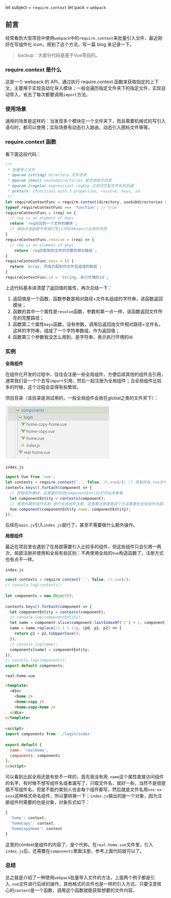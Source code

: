 let subject = `require.context` let pack = `webpack`

## 前言

经常看到大型项目中使用`webpack`中的`require.context`来批量引入文件，最近刚好在写组件化 icon，用到了这个方法，写一篇 blog 来记录一下。

> backup：大部分代码是基于Vue项目的。

### require.context 是什么

这是一个 webpack 的 API，通过执行 require.context 函数来获取指定的上下文，主要用于实现自动化导入模块；一般会遍历指定文件夹下的指定文件，实现自动导入，省去了每次都要调用`import`方法。

### 使用场景

通用的场景是这样的：当发现多个模块在一个文件夹下，而且需要机械式的写引入语句时，都可以使用；实际场景有动态引入路由，动态引入图标文件等等。

### require.context 函数

看下面这段代码：

```javascript
/**
 * 批量导入文件
 * @param {string} directory 文件目录
 * @param {bool} useSubdirectories 是否读取子目录
 * @param {regular expression} regExp 正则式匹配文件名和后缀
 * @return: {function} with 3 properties, resolve, keys, id
 */
let requireContextFunc = require.context(directory, useSubdirectories = true, regExp = /^\.\/.*$/);
typeof requireContextFunc === 'function'; // true
requireContextFunc = (req) => {
  // req is an element of keys
  return `req对应的一个文件的模块`;
  // 通俗点说就是平常我们写js代码中export出来的东西
}
requireContextFunc.resolve = (req) => {
  // req is an element of keys
    return `req匹配到的文件的完整的相对路径`;
}
requireContextFunc.keys = () {
  return `Array, 所有匹配到的文件名组成的数组`;
}
requireContextFunc.id = `String, 执行环境的id`;
```

上述代码基本讲清楚了返回值的属性，再次总结一下：

1. 返回值是一个函数，函数参数是相对路径+文件名组成的字符串，该函数返回模块；
2. 函数的其中一个属性是`resolve`函数，参数和第一点一样，该函数返回文件所在的完整路径；
3. 函数第二个属性`keys`函数，没有参数，调用后返回由文件相对路径+文件名，这样的字符串，组成了一个字符串数组，作为返回值；
4. 函数第三个参数我没怎么用到，是字符串，表示执行环境的id

### 实例

**全局组件**

在组件化开发的过程中，往往会注册一些全局组件，方便后续其他的组件去引用，通常我们会一个个去写`import`引用，然后一起注册为全局组件；当全局组件比较多的时候，这个过程会显得有些繁琐。

项目目录（该目录是测试用的，一般全局组件会放在global之类的文件夹下）：

![目录](/img/in-post/post-require-context/catalog.jpg)

`index.js`

```javascript
import Vue from 'vue';
let contexts = require.context('.', false, /\.vue$/); // 获取所有.vue文件
contexts.keys().forEach(component => {
  // 获取组件模块，这里最好先把componentEntity打印出来看看
  let componentEntity = contexts(component);
  // 使用内置的组件名称 进行全局组件注册，这里要注意使用这个方法需要在全局组件内部，写过组件名name这个属性，否则是读不到的
  Vue.component(componentEntity.name, componentEntity);
});
```

后续在`main.js`引入`index.js`就行了，甚至不需要做什么额外操作。

**局部组件**

最近在项目里也遇到了在局部需要引入比较多的组件，但这些组件只会引用一两次，局部注册并使用和全局有些区别：不再使用全局的`Vue`构造函数了，注册方式也有点不一样。

`index.js`

```javascript
const contexts = require.context('.', false, /\.vue$/);
// console.log(contexts);

let components = new Object();

contexts.keys().forEach(component => {
  let componentEntity = contexts(component);
  // console.log(componentEntity);
  let name = component.slice(component.lastIndexOf('/') + 1, component.lastIndexOf('.'));
  name = name.replace(/(.)-(.)/g, (p0, p1, p2) => {
    return p1 + p2.toUpperCase();
  });
  // console.log(name);
  components[name] = componentEntity;
});
// console.log(components);
export default components;
```

`real-home.vue`

```html
<template>
  <div>
    <home />
    <home-copy />
    <home-copy-home />
  </div>
</template>

<script>
import components from './login/index'

export default {
  name: 'realHome',
  components: components
};
</script>
```

可以看到比起全局还是有些不一样的，首先我没有用`.name`这个属性直接访问组件的名字，有时候不想写组件名或者漏写了，只取文件名，就好一些，当然不是很提倡不写组件名，但是不能约束别人也会每个组件都写，然后就是文件名用`xxx-xx-xxxx`这种格式命名组件，所以要转换一下；`index.js`输出的是一个对象，因为注册组件时需要的也是对象，对象形式如下：

```js
{
  'home': context,
  'homeCopy': context,
  'homeCopyHome': context
}
```

这里的context是组件的内容了，是个代称。在`real-home.vue`文件里，引入`index.js`后，还需要在`components`里面注册，参考上面代码就可以了。

### 总结

总之就是介绍了一种使用`webpack`批量导入文件的方法，上面两个例子都是引入`.vue`文件进行后续的操作，其他格式的文件也是一样的引入方式，只要注意核心的`context`是一个函数，调用这个函数就能获取想要的文件内容。